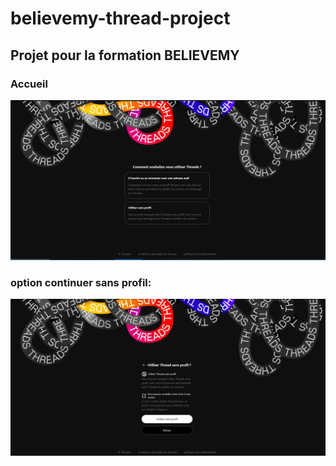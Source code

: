 # believemy-thread-project

## Projet pour la formation BELIEVEMY

### Accueil

![image threads](images/accueil.PNG "Accueil")

### option continuer sans profil:

![image threads](images/threads01.PNG "option continuer sans profil")
